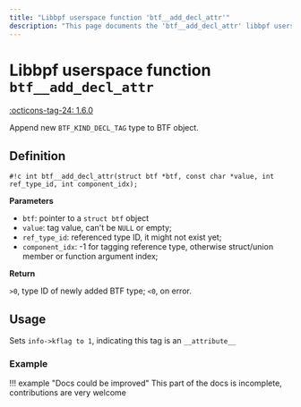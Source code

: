 ```yaml
---
title: "Libbpf userspace function 'btf__add_decl_attr'"
description: "This page documents the 'btf__add_decl_attr' libbpf userspace function, including its definition, usage, and examples."
---
```

# Libbpf userspace function `btf__add_decl_attr`

<!-- [LIBBPF_TAG] -->
[:octicons-tag-24: 1.6.0](https://github.com/libbpf/libbpf/releases/tag/v1.6.0)
<!-- [/LIBBPF_TAG] -->

Append new `BTF_KIND_DECL_TAG` type to BTF object.

## Definition

`#!c int btf__add_decl_attr(struct btf *btf, const char *value, int ref_type_id, int component_idx);`

**Parameters**

- `btf`: pointer to a `struct btf` object
- `value`: tag value, can't be `NULL` or empty;
- `ref_type_id`: referenced type ID, it might not exist yet;
- `component_idx`: -1 for tagging reference type, otherwise struct/union member or function argument index;

**Return**

`>0`, type ID of newly added BTF type; `<0`, on error.

## Usage

Sets `info->kflag to 1`, indicating this tag is an `__attribute__`

### Example

!!! example "Docs could be improved"
    This part of the docs is incomplete, contributions are very welcome
